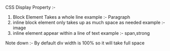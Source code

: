 CSS Display Property :- 

1. Block Element
Takes a whole line
example :- Paragraph
2. inline block element 
only takes up as much space as needed
example :- image
3. inline element
appear within a line of text
example :- span,strong

Note down :- By default div width is 100% so it will take full space 
